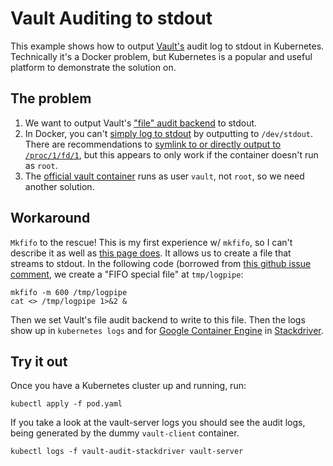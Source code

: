 # Vault Auditing to stdout

This example shows how to output [Vault's](https://vaultproject.io) audit log to stdout in Kubernetes. Technically it's a Docker problem, but Kubernetes is a popular and useful platform to demonstrate the solution on.

## The problem
1. We want to output Vault's ["file" audit backend](https://www.vaultproject.io/docs/audit/file.html) to stdout.
2. In Docker, you can't [simply log to stdout](https://github.com/moby/moby/issues/19616) by outputting to `/dev/stdout`. There are recommendations to [symlink to or directly output to `/proc/1/fd/1`](https://github.com/moby/moby/issues/19616#issuecomment-174355979), but this appears to only work if the container doesn't run as `root`.
3. The [official vault container](https://hub.docker.com/_/vault/) runs as user `vault`, not `root`, so we need another solution.

## Workaround
`Mkfifo` to the rescue! This is my first experience w/ `mkfifo`, so I can't describe it as well as [this page does](https://linux.die.net/man/3/mkfifo). It allows us to create a file that streams to stdout. In the following code (borrowed from [this github issue comment](https://github.com/moby/moby/issues/6880#issuecomment-220637337), we create a "FIFO special file" at `tmp/logpipe`:
```
mkfifo -m 600 /tmp/logpipe
cat <> /tmp/logpipe 1>&2 &
```

Then we set Vault's file audit backend to write to this file. Then the logs show up in `kubernetes logs` and for [Google Container Engine](https://cloud.google.com/container-engine/) in [Stackdriver](https://cloud.google.com/stackdriver/).

## Try it out
Once you have a Kubernetes cluster up and running, run:
```
kubectl apply -f pod.yaml
```

If you take a look at the vault-server logs you should see the audit logs, being generated by the dummy `vault-client` container.
```
kubectl logs -f vault-audit-stackdriver vault-server
```